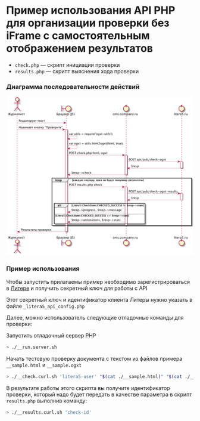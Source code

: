 # Пример использования API PHP для организации проверки без iFrame с самостоятельным отображением результатов

* `check.php` — скрипт инициации проверки
* `results.php` — скрипт выяснения хода проверки

### Диаграмма последовательности действий
![Картинка](./flow.png)

### Пример использования
Чтобы запустить прилагаемы пример необходимо зарегистрироваться в [Литере](https://litera5.ru) и получить секретный ключ для работы с API

Этот секретный ключ и идентификатор клиента Литеры нужно указать в файле `_litera5_api_config.php`

Далее, можно использователь следующие отладочные команды для проверки:

Запустить отладочный сервер PHP
```bash
> ./__run.server.sh
```

Начать тестовую проверку документа с текстом из файлов примера `__sample.html` и `__sample.ogxt`
```bash
> ./__check.curl.sh 'litera5-user' "$(cat ./__sample.html)" "$(cat ./__sample.ogxt)"
```

В результате работы этого скрипта вы получите идентификатор проверки, который надо будет передать в качестве параметра в скрипт `results.php` выполнив команду:
```bash
> ./__results.curl.sh 'check-id'
```